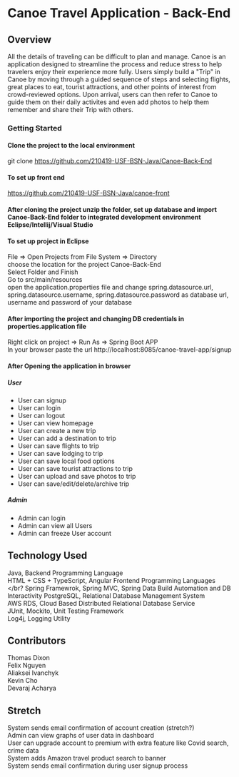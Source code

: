 # Canoe Travel Application - Back-End #

## Overview ##
All the details of traveling can be difficult to plan and manage. Canoe is an application designed to streamline the process and reduce stress to help travelers enjoy their experience more fully. Users simply build a "Trip" in Canoe by moving through a guided sequence of steps and selecting flights, great places to eat, tourist attractions, and other points of interest from crowd-reviewed options. Upon arrival, users can then refer to Canoe to guide them on their daily activites and even add photos to help them remember and share their Trip with others.

### Getting Started ###
#### Clone the project to the local environment ####
git clone https://github.com/210419-USF-BSN-Java/Canoe-Back-End
#### To set up front end ####
https://github.com/210419-USF-BSN-Java/canoe-front
#### After cloning the project unzip the folder, set up database and import Canoe-Back-End folder to integrated development environment Eclipse/Intellij/Visual Studio ####
#### To set up project in Eclipse ####
File => Open Projects from File System => Directory </br>
choose the location for the project Canoe-Back-End </br>
Select Folder and Finish </br>
Go to src/main/resources </br>
open the application.properties file and change spring.datasource.url, spring.datasource.username, spring.datasource.password as database url, username and password of your database
#### After importing the project and changing DB credentials in properties.application file ####
Right click on project => Run As => Spring Boot APP </br>
In your browser paste the url http://localhost:8085/canoe-travel-app/signup

#### After Opening the application in browser ####
  ##### User #####
- User can signup
- User can login
- User can logout
- User can view homepage
- User can create a new trip
- User can add a destination to trip
- User can save flights to trip
- User can save lodging to trip
- User can save local food options
- User can save tourist attractions to trip
- User can upload and save photos to trip
- User can save/edit/delete/archive trip

##### Admin #####
- Admin can login
- Admin can view all Users
- Admin can freeze User account

## Technology Used ##
Java, Backend Programming Language </br>
HTML + CSS + TypeScript, Angular Frontend Programming Languages </br?
Spring Framewrok, Spring MVC, Spring Data Build Automation and DB Interactivity 
PostgreSQL, Relational Database Management System </br>
AWS RDS, Cloud Based Distributed Relational Database Service </br>
JUnit, Mockito, Unit Testing Framework </br>
Log4j, Logging Utility </br>

## Contributors ##
Thomas Dixon </br>
Felix Nguyen </br>
Aliaksei Ivanchyk </br>
Kevin Cho </br>
Devaraj Acharya

## Stretch ##
System sends email confirmation of account creation (stretch?) </br>
Admin can view graphs of user data in dashboard </br>
User can upgrade account to premium with extra feature like Covid search, crime data </br>
System adds Amazon travel product search to banner </br>
System sends email confirmation during user signup process </br>
